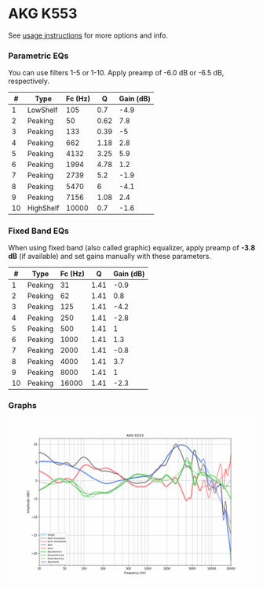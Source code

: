 # AKG K553
See [usage instructions](https://github.com/jaakkopasanen/AutoEq#usage) for more options and info.

### Parametric EQs
You can use filters 1-5 or 1-10. Apply preamp of -6.0 dB or -6.5 dB, respectively.

|   # | Type      |   Fc (Hz) |    Q |   Gain (dB) |
|-----|-----------|-----------|------|-------------|
|   1 | LowShelf  |       105 | 0.7  |        -4.9 |
|   2 | Peaking   |        50 | 0.62 |         7.8 |
|   3 | Peaking   |       133 | 0.39 |        -5   |
|   4 | Peaking   |       662 | 1.18 |         2.8 |
|   5 | Peaking   |      4132 | 3.25 |         5.9 |
|   6 | Peaking   |      1994 | 4.78 |         1.2 |
|   7 | Peaking   |      2739 | 5.2  |        -1.9 |
|   8 | Peaking   |      5470 | 6    |        -4.1 |
|   9 | Peaking   |      7156 | 1.08 |         2.4 |
|  10 | HighShelf |     10000 | 0.7  |        -1.6 |

### Fixed Band EQs
When using fixed band (also called graphic) equalizer, apply preamp of **-3.8 dB** (if available) and set gains manually with these parameters.

|   # | Type    |   Fc (Hz) |    Q |   Gain (dB) |
|-----|---------|-----------|------|-------------|
|   1 | Peaking |        31 | 1.41 |        -0.9 |
|   2 | Peaking |        62 | 1.41 |         0.8 |
|   3 | Peaking |       125 | 1.41 |        -4.2 |
|   4 | Peaking |       250 | 1.41 |        -2.8 |
|   5 | Peaking |       500 | 1.41 |         1   |
|   6 | Peaking |      1000 | 1.41 |         1.3 |
|   7 | Peaking |      2000 | 1.41 |        -0.8 |
|   8 | Peaking |      4000 | 1.41 |         3.7 |
|   9 | Peaking |      8000 | 1.41 |         1   |
|  10 | Peaking |     16000 | 1.41 |        -2.3 |

### Graphs
![](./AKG%20K553.png)
